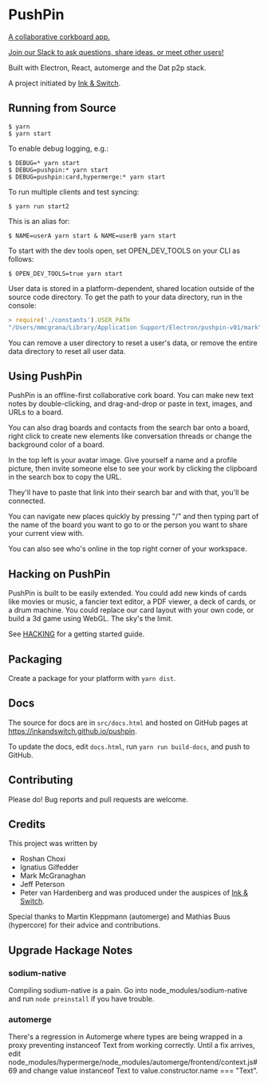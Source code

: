 # PushPin

[A collaborative corkboard app.](http://inkandswitch.github.io/pushpin)

[Join our Slack to ask questions, share ideas, or meet other users!](https://communityinviter.com/apps/automerge/automerge)

Built with Electron, React, automerge and the Dat p2p stack.

A project initiated by [Ink & Switch](https://inkandswitch.com/).

## Running from Source

```console
$ yarn
$ yarn start
```

To enable debug logging, e.g.:

```console
$ DEBUG=* yarn start
$ DEBUG=pushpin:* yarn start
$ DEBUG=pushpin:card,hypermerge:* yarn start
```

To run multiple clients and test syncing:

```console
$ yarn run start2
```

This is an alias for:

```console
$ NAME=userA yarn start & NAME=userB yarn start
```

To start with the dev tools open, set OPEN_DEV_TOOLS on your CLI as follows:
```console
$ OPEN_DEV_TOOLS=true yarn start
```

User data is stored in a platform-dependent, shared location outside of the
source code directory. To get the path to your data directory, run in the
console:

```javascript
> require('./constants').USER_PATH
"/Users/mmcgrana/Library/Application Support/Electron/pushpin-v01/mark"
```

You can remove a user directory to reset a user's data, or remove the entire data directory to reset all user data.

## Using PushPin

PushPin is an offline-first collaborative cork board. You can make new text notes by double-clicking, and drag-and-drop or paste in text, images, and URLs to a board.

You can also drag boards and contacts from the search bar onto a board, right click to create new elements like conversation threads or change the background color of a board.

In the top left is your avatar image. Give yourself a name and a profile picture, then invite someone else to see your work by clicking the clipboard in the search box to copy the URL.

They'll have to paste that link into their search bar and with that, you'll be connected.

You can navigate new places quickly by pressing "/" and then typing part of the name of the board you want to go to or the person you want to share your current view with.

You can also see who's online in the top right corner of your workspace.

## Hacking on PushPin

PushPin is built to be easily extended. You could add new kinds of cards like movies or music, a fancier text editor, a PDF viewer, a deck of cards, or a drum machine. You could replace our card layout with your own code, or build a 3d game using WebGL. The sky's the limit.

See [HACKING](HACKING.md) for a getting started guide.

## Packaging

Create a package for your platform with `yarn dist`.

## Docs

The source for docs are in `src/docs.html` and hosted on GitHub pages at https://inkandswitch.github.io/pushpin.

To update the docs, edit `docs.html`, run `yarn run build-docs`, and push to GitHub.

## Contributing

Please do! Bug reports and pull requests are welcome.

## Credits

This project was written by
 * Roshan Choxi
 * Ignatius Gilfedder
 * Mark McGranaghan
 * Jeff Peterson
 * Peter van Hardenberg
and was produced under the auspices of [Ink & Switch](inkandswitch.com).

Special thanks to Martin Kleppmann (automerge) and Mathias Buus (hypercore) for their advice and contributions.

## Upgrade Hackage Notes

### sodium-native
Compiling sodium-native is a pain. Go into node_modules/sodium-native and run `node preinstall` if you have trouble.

### automerge
There's a regression in Automerge where types are being wrapped in a proxy preventing instanceof Text from working correctly. Until a fix arrives, edit node_modules/hypermerge/node_modules/automerge/frontend/context.js#69 and change value instanceof Text to value.constructor.name === "Text".
